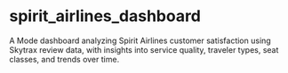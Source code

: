 # spirit_airlines_dashboard
A Mode dashboard analyzing Spirit Airlines customer satisfaction using Skytrax review data, with insights into service quality, traveler types, seat classes, and trends over time.
